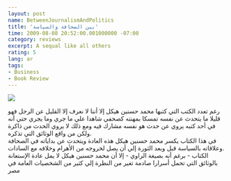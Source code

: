 ```yaml
---
layout: post
name: BetweenJournalismAndPolitics
title: 'بين الصحافة والسياسة'
time: 2009-08-08 20:52:00.001000000 -07:00
category: reviews
excerpt: A sequal like all others
rating: 5
lang: ar
tags:
- Business
- Book Review
---
```

<img class="imageOnRight" src="{{ site.imgFolder_reviews }}{{ page.name }}/BetweenJournalismAndPoliticsCover.jpg">

<div class="stars" title="{{ page.rating }} Stars" data-percent="{{ page.rating }}"></div>

رغم تعدد الكتب التي كتبها محمد حسنين هيكل إلا أننا لا نعرف إلا القليل عن الرجل فهو قليلا ما يتحدث عن نفسه تمسكا بمهنته كصحفي شاهدا علي ما جري وما يجري حتي أنه في أحد كتبه يروي عن حدث هو نفسه مشارك فيه ومع ذلك لا يروي الحدث من ذاكرة ولكن من واقع الوثائق التي تذكره.  
في هذا الكتاب يكسر محمد حسنين هيكل هذه العادة ويتحدث عن بداياته في الصحافة وعلاقاته بالسياسة قبل وبعد الثورة إلي أن يصل لخروجه من الأهرام وخلافه مع السادات.  
الكتاب - برغم أنه بصيغة الراوي - إلا أن محمد حسنين هيكل لا يمل عادة الإستعانة بالوثائق التي تحمل أسرارا صادمة تغير من النظرة إلي كثير من الشخصيات العامة في مصر  